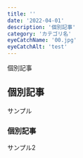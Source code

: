 ```yaml
---
title: ''
date: '2022-04-01'
description: '個別記事'
category: 'カテゴリ名'
eyeCatchName: '00.jpg'
eyeCatchAlt: 'test'
---
```


個別記事

## 個別記事

サンプル

### 個別記事

サンプル2